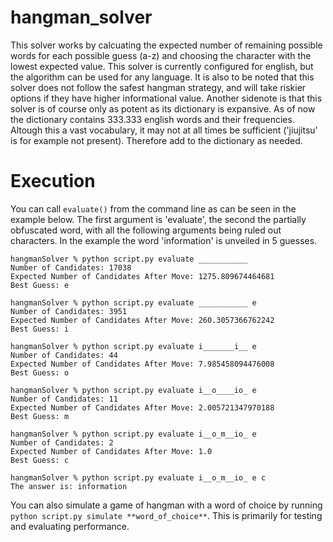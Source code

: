 # hangman_solver
This solver works by calcuating the expected number of remaining possible words for each possible guess (a-z) and choosing the character with the lowest expected value. This solver is currently configured for english, but the algorithm can be used for any language. It is also to be noted that this solver does not follow the safest hangman strategy, and will take riskier options if they have higher informational value. Another sidenote is that this solver is of course only as potent as its dictionary is expansive. As of now the dictionary contains 333.333 english words and their frequencies. Altough this a vast vocabulary, it may not at all times be sufficient ('jiujitsu' is for example not present). Therefore add to the dictionary as needed.
# Execution
You can call `evaluate()` from the command line as can be seen in the example below. The first argument is 'evaluate', the second the partially obfuscated word, with all the following arguments being ruled out characters. In the example the word 'information' is unveiled in 5 guesses. 
```shell
hangmanSolver % python script.py evaluate ___________
Number of Candidates: 17038
Expected Number of Candidates After Move: 1275.809674464681
Best Guess: e

hangmanSolver % python script.py evaluate ___________ e
Number of Candidates: 3951
Expected Number of Candidates After Move: 260.3057366762242
Best Guess: i

hangmanSolver % python script.py evaluate i_______i__ e
Number of Candidates: 44
Expected Number of Candidates After Move: 7.985458094476008
Best Guess: o

hangmanSolver % python script.py evaluate i__o____io_ e
Number of Candidates: 11
Expected Number of Candidates After Move: 2.005721347970188
Best Guess: m

hangmanSolver % python script.py evaluate i__o_m__io_ e
Number of Candidates: 2
Expected Number of Candidates After Move: 1.0
Best Guess: c

hangmanSolver % python script.py evaluate i__o_m__io_ e c
The answer is: information
```
You can also simulate a game of hangman with a word of choice by running ```python script.py simulate **word_of_choice**```. This is primarily for testing and evaluating performance.
